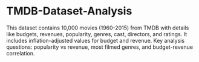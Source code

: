 # TMDB-Dataset-Analysis
This dataset contains 10,000 movies (1960-2015) from TMDB with details like budgets, revenues, popularity, genres, cast, directors, and ratings. It includes inflation-adjusted values for budget and revenue. Key analysis questions: popularity vs revenue, most filmed genres, and budget-revenue correlation.
